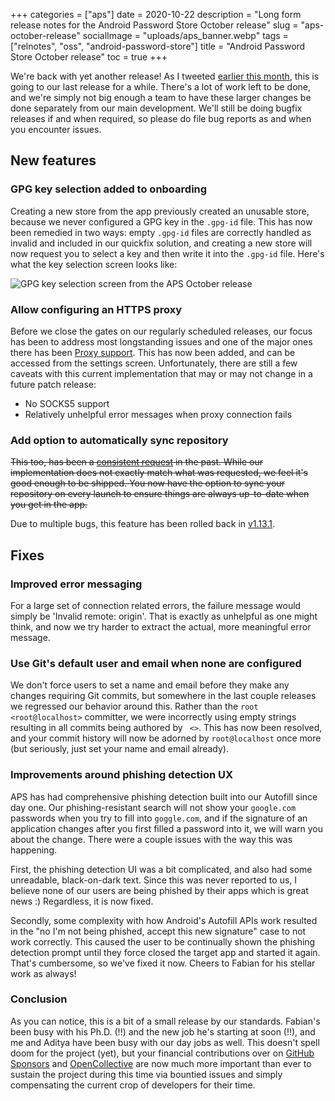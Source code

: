 +++
categories = ["aps"]
date = 2020-10-22
description = "Long form release notes for the  Android Password Store  October release"
slug = "aps-october-release"
socialImage = "uploads/aps_banner.webp"
tags = ["relnotes", "oss", "android-password-store"]
title = "Android Password Store October release"
toc = true
+++

We're back with yet another release! As I tweeted [earlier this month](https://twitter.com/MSF_Jarvis/status/1314943278173745152), this is going to our last release for a while. There's a lot of work left to be done, and we're simply not big enough a team to have these larger changes be done separately from our main development. We'll still be doing bugfix releases if and when required, so please do file bug reports as and when you encounter issues.

## New features

### GPG key selection added to onboarding

Creating a new store from the app previously created an unusable store, because we never configured a GPG key in the `.gpg-id` file. This has now been remedied in two ways: empty `.gpg-id` files are correctly handled as invalid and included in our quickfix solution, and creating a new store will now request you to select a key and then write it into the `.gpg-id` file. Here's what the key selection screen looks like:

![GPG key selection screen from the APS October release](/uploads/aps-october-release-gpg-key-selection.webp)

### Allow configuring an HTTPS proxy

Before we close the gates on our regularly scheduled releases, our focus has been to address most longstanding issues and one of the major ones there has been [Proxy support](https://github.com/android-password-store/Android-Password-Store/issues/163). This has now been added, and can be accessed from the settings screen. Unfortunately, there are still a few caveats with this current implementation that may or may not change in a future patch release:

- No SOCKS5 support
- Relatively unhelpful error messages when proxy connection fails

### Add option to automatically sync repository

~~This too, has been a [consistent request](https://github.com/android-password-store/Android-Password-Store/issues/277) in the past. While our implementation does not exactly match what was requested, we feel it's good enough to be shipped. You now have the option to sync your repository on every launch to ensure things are always up-to-date when you get in the app.~~

Due to multiple bugs, this feature has been rolled back in [v1.13.1](https://github.com/android-password-store/Android-Password-Store/releases/tag/v1.13.1).

<!--![App launch screen showing the repository being synced](/uploads/aps-october-release-syncing-repository.webp)-->

## Fixes

### Improved error messaging

For a large set of connection related errors, the failure message would simply be 'Invalid remote: origin'. That is exactly as unhelpful as one might think, and now we try harder to extract the actual, more meaningful error message.

### Use Git's default user and email when none are configured

We don't force users to set a name and email before they make any changes requiring Git commits, but somewhere in the last couple releases we regressed our behavior around this. Rather than the `root <root@localhost>` committer, we were incorrectly using empty strings resulting in all commits being authored by ` <>`. This has now been resolved, and your commit history will now be adorned by `root@localhost` once more (but seriously, just set your name and email already).

### Improvements around phishing detection UX

APS has had comprehensive phishing detection built into our Autofill since day one. Our phishing-resistant search will not show your `google.com` passwords when you try to fill into `goggle.com`, and if the signature of an application changes after you first filled a password into it, we will warn you about the change. There were a couple issues with the way this was happening.

First, the phishing detection UI was a bit complicated, and also had some unreadable, black-on-dark text. Since this was never reported to us, I believe none of our users are being phished by their apps which is great news :) Regardless, it is now fixed.

Secondly, some complexity with how Android's Autofill APIs work resulted in the "no I'm not being phished, accept this new signature" case to not work correctly. This caused the user to be continually shown the phishing detection prompt until they force closed the target app and started it again. That's cumbersome, so we've fixed it now. Cheers to Fabian for his stellar work as always!

### Conclusion

As you can notice, this is a bit of a small release by our standards. Fabian's been busy with his Ph.D. (!!) and the new job he's starting at soon (!!), and me and Aditya have been busy with our day jobs as well. This doesn't spell doom for the project (yet), but your financial contributions over on [GitHub Sponsors](https://github.com/sponsors/msfjarvis) and [OpenCollective](https://opencollective.com/Android-Password-Store) are now much more important than ever to sustain the project during this time via bountied issues and simply compensating the current crop of developers for their time.
